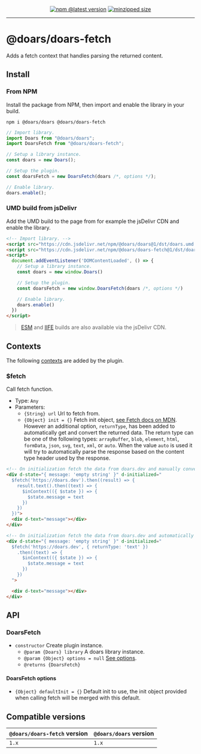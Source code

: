 <div align="center">

[![npm @latest version](https://img.shields.io/npm/v/@doars/doars-fetch.svg?label=Version&style=flat-square&maxAge=86400)](https://www.npmjs.com/package/@doars/doars-fetch)
[![minzipped size](https://img.shields.io/bundlephobia/minzip/@doars/doars-fetch?label=Size&style=flat-square&maxAge=86400)](https://www.npmjs.com/package/@doars/doars-fetch)

</div>

<hr/>

# @doars/doars-fetch

Adds a fetch context that handles parsing the returned content.

## Install

### From NPM

Install the package from NPM, then import and enable the library in your build.

```
npm i @doars/doars @doars/doars-fetch
```

```JavaScript
// Import library.
import Doars from "@doars/doars";
import DoarsFetch from "@doars/doars-fetch";

// Setup a library instance.
const doars = new Doars();

// Setup the plugin.
const doarsFetch = new DoarsFetch(doars /*, options */);

// Enable library.
doars.enable();
```

### UMD build from jsDelivr

Add the UMD build to the page from for example the jsDelivr CDN and enable the
library.

```HTML
<!-- Import library. -->
<script src="https://cdn.jsdelivr.net/npm/@doars/doars@1/dst/doars.umd.js"></script>
<script src="https://cdn.jsdelivr.net/npm/@doars/doars-fetch@1/dst/doars-fetch.umd.js"></script>
<script>
  document.addEventListener('DOMContentLoaded', () => {
    // Setup a library instance.
    const doars = new window.Doars()

    // Setup the plugin.
    const doarsFetch = new window.DoarsFetch(doars /*, options */)

    // Enable library.
    doars.enable()
  })
</script>
```

> [ESM](https://cdn.jsdelivr.net/npm/@doars/doars-fetch@1/dst/doars-fetch.esm.js)
> and
> [IIFE](https://cdn.jsdelivr.net/npm/@doars/doars-fetch@1/dst/doars-fetch.iife.js)
> builds are also available via the jsDelivr CDN.

## Contexts

The following
[contexts](https://github.com/doars/doars/tree/main/packages/doars#contexts) are
added by the plugin.

### \$fetch

Call fetch function.

- Type: `Any`
- Parameters:
  - `{String} url` Url to fetch from.
  - `{Object} init = {}` Fetch init object,
    [see Fetch docs on MDN](https://developer.mozilla.org/docs/Web/API/WindowOrWorkerGlobalScope/fetch#parameters).
    However an additional option, `returnType`, has been added to automatically
    get and convert the returned data. The return type can be one of the
    following types: `arrayBuffer`, `blob`, `element`, `html`, `formData`,
    `json`, `svg`, `text`, `xml`, or `auto`. When the value `auto` is used it
    will try to automatically parse the response based on the content type
    header used by the response.

```HTML
<!-- On initialization fetch the data from doars.dev and manually convert it to text and store it as text on the message variable of the state. -->
<div d-state="{ message: 'empty string' }" d-initialized="
  $fetch('https://doars.dev').then((result) => {
    result.text().then((text) => {
      $inContext(({ $state }) => {
        $state.message = text
      })
    })
  })">
  <div d-text="message"></div>
</div>

<!-- On initialization fetch the data from doars.dev and automatically convert it to text and store it as text on the message variable of the state. -->
<div d-state="{ message: 'empty string' }" d-initialized="
  $fetch('https://doars.dev', { returnType: 'text' })
    .then((text) => {
      $inContext(({ $state }) => {
        $state.message = text
      })
    })
  ">

  <div d-text="message"></div>
</div>
```

## API

### DoarsFetch

- `constructor` Create plugin instance.
  - `@param {Doars} library` A doars library instance.
  - `@param {Object} options = null` [See options](#doarsstorertc-options).
  - `@returns {DoarsFetch}`

#### DoarsFetch options

- `{Object} defaultInit = {}` Default init to use, the init object provided when
  calling fetch will be merged with this default.

## Compatible versions

| `@doars/doars-fetch` version | `@doars/doars` version |
| ---------------------------- | ---------------------- |
| `1.x`                        | `1.x`                  |
